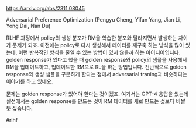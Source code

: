 https://arxiv.org/abs/2311.08045

Adversarial Preference Optimization (Pengyu Cheng, Yifan Yang, Jian Li, Yong Dai, Nan Du)

RLHF 과정에서 policy의 생성 분포가 RM을 학습한 분포와 달라지면서 발생하는 차이가 문제가 되죠. 이전에는 policy로 다시 생성해서 데이터를 재구축 하는 방식을 많이 썼는데, 이런 반복적인 방식을 줄일 수 있는 방법이 있지 않을까 하는 아이디어입니다. golden response가 있다고 했을 때 golden response와 policy의 샘플을 사용해서 RM을 업데이트하고, 업데이트한 RM으로 RL을 하는 방법입니다. 전반적으로 golden response와 생성 샘플을 구분하게 한다는 점에서 adversarial traning과 비슷하다는 이야기를 하고 있네요.

문제는 golden response가 있어야 한다는 것이겠죠. 여기서는 GPT-4 응답을 썼는데 실전에서는 golden response를 만드는 것이 RM 데이터를 새로 만드는 것보다 비쌀 듯 싶습니다.

#rlhf 